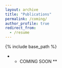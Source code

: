 ```yaml
---
layout: archive
title: "Publications"
permalink: /coming/
author_profile: true
redirect_from:
  - /resume
---
```

{% include base_path %}
* * COMING SOON **
